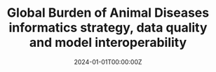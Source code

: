 ---
title: 'Global Burden of Animal Diseases informatics strategy, data quality and model interoperability'

authors:
  - K Raymond
  - KE Sobkowich
  - JD Phillips
  - L Nguyen
  - I Mckechnie
  - RN Mohideen
  - W Fitzjohn
  - M Szurkowski
  - J Davidson
  - J Rushton
  - et al.

date: '2024-01-01T00:00:00Z'
doi: ''
publishDate: '2024-01-01T00:00:00Z'
publication_types: ['article-journal']
publication: Revue scientifique et technique (International Office of Epizootics), 43, 96--107
publication_short: Rev Sci Tech
abstract: ''
summary: ''
tags: []
featured: false
url_pdf: ''
url_code: ''
url_dataset: ''
url_poster: ''
url_project: ''
url_slides: ''
url_source: ''
url_video: ''
image:
  caption: ''
  focal_point: ''
  preview_only: false
projects: []
slides: ''
---